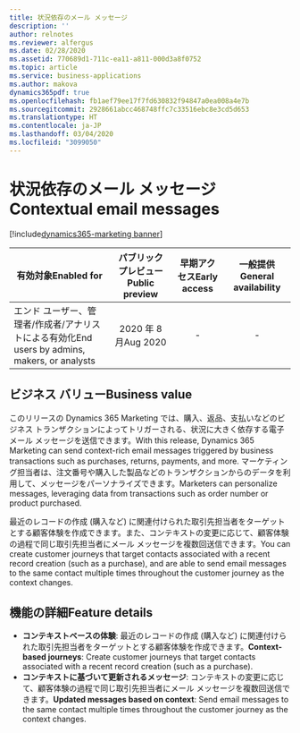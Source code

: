 ```yaml
---
title: 状況依存のメール メッセージ
description: ''
author: relnotes
ms.reviewer: alfergus
ms.date: 02/28/2020
ms.assetid: 770689d1-711c-ea11-a811-000d3a8f0752
ms.topic: article
ms.service: business-applications
ms.author: makova
dynamics365pdf: true
ms.openlocfilehash: fb1aef79ee17f7fd630832f94847a0ea008a4e7b
ms.sourcegitcommit: 2928661abcc468748ffc7c33516ebc8e3cd5d653
ms.translationtype: HT
ms.contentlocale: ja-JP
ms.lasthandoff: 03/04/2020
ms.locfileid: "3099050"
---
```

# <a name="contextual-email-messages"></a><span data-ttu-id="9aab9-102">状況依存のメール メッセージ</span><span class="sxs-lookup"><span data-stu-id="9aab9-102">Contextual email messages</span></span>
[!include[dynamics365-marketing banner](../includes/dynamics365-marketing.md)]

| <span data-ttu-id="9aab9-103">有効対象</span><span class="sxs-lookup"><span data-stu-id="9aab9-103">Enabled for</span></span>    |  <span data-ttu-id="9aab9-104">パブリック プレビュー</span><span class="sxs-lookup"><span data-stu-id="9aab9-104">Public preview</span></span> | <span data-ttu-id="9aab9-105">早期アクセス</span><span class="sxs-lookup"><span data-stu-id="9aab9-105">Early access</span></span> | <span data-ttu-id="9aab9-106">一般提供</span><span class="sxs-lookup"><span data-stu-id="9aab9-106">General availability</span></span> | 
| ---------- | :----------: |:----------: |:----------: |
|<span data-ttu-id="9aab9-107">エンド ユーザー、管理者/作成者/アナリストによる有効化</span><span class="sxs-lookup"><span data-stu-id="9aab9-107">End users by admins, makers, or analysts</span></span>|<span data-ttu-id="9aab9-108">2020 年 8 月</span><span class="sxs-lookup"><span data-stu-id="9aab9-108">Aug 2020</span></span>|-| -|


## <a name="business-value"></a><span data-ttu-id="9aab9-109">ビジネス バリュー</span><span class="sxs-lookup"><span data-stu-id="9aab9-109">Business value</span></span>
<!-- bv start -->
<span data-ttu-id="9aab9-110">このリリースの Dynamics 365 Marketing では、購入、返品、支払いなどのビジネス トランザクションによってトリガーされる、状況に大きく依存する電子メール メッセージを送信できます。</span><span class="sxs-lookup"><span data-stu-id="9aab9-110">With this release, Dynamics 365 Marketing can send context-rich email messages triggered by business transactions such as purchases, returns, payments, and more.</span></span> <span data-ttu-id="9aab9-111">マーケティング担当者は、注文番号や購入した製品などのトランザクションからのデータを利用して、メッセージをパーソナライズできます。</span><span class="sxs-lookup"><span data-stu-id="9aab9-111">Marketers can personalize messages, leveraging data from transactions such as order number or product purchased.</span></span> 

<span data-ttu-id="9aab9-112">最近のレコードの作成 (購入など) に関連付けられた取引先担当者をターゲットとする顧客体験を作成できます。また、コンテキストの変更に応じて、顧客体験の過程で同じ取引先担当者にメール メッセージを複数回送信できます。</span><span class="sxs-lookup"><span data-stu-id="9aab9-112">You can create customer journeys that target contacts associated with a recent record creation (such as a purchase), and are able to send email messages to the same contact multiple times throughout the customer journey as the context changes.</span></span>
<!-- bv end -->



## <a name="feature-details"></a><span data-ttu-id="9aab9-113">機能の詳細</span><span class="sxs-lookup"><span data-stu-id="9aab9-113">Feature details</span></span>
<!--feature detail start -->
- <span data-ttu-id="9aab9-114">**コンテキストベースの体験**: 最近のレコードの作成 (購入など) に関連付けられた取引先担当者をターゲットとする顧客体験を作成できます。</span><span class="sxs-lookup"><span data-stu-id="9aab9-114">**Context-based journeys**: Create customer journeys that target contacts associated with a recent record creation (such as a purchase).</span></span> 
- <span data-ttu-id="9aab9-115">**コンテキストに基づいて更新されるメッセージ**: コンテキストの変更に応じて、顧客体験の過程で同じ取引先担当者にメール メッセージを複数回送信できます。</span><span class="sxs-lookup"><span data-stu-id="9aab9-115">**Updated messages based on context**: Send email messages to the same contact multiple times throughout the customer journey as the context changes.</span></span>
<!--feature detail end -->









